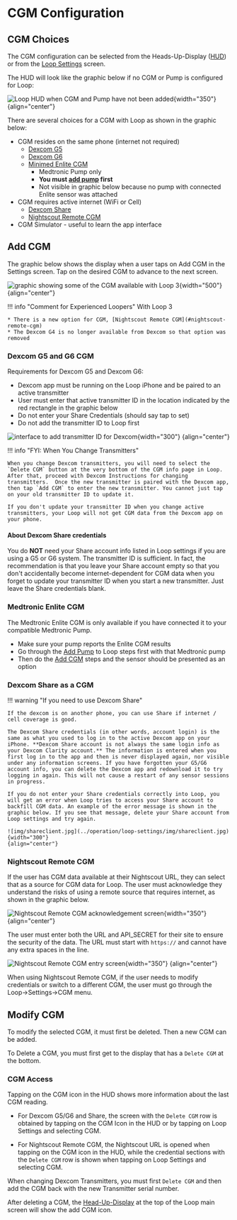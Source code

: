 # CGM Configuration

## CGM Choices

The CGM configuration can be selected from the Heads-Up-Display ([HUD](displays_v3.md#heads-up-display)) or from the [Loop Settings](settings.md) screen.

The HUD will look like the graphic below if no CGM or Pump is configured for Loop:

![Loop HUD when CGM and Pump have not been added](img/loop-3-hud-add-cgm-add-pump.svg){width="350"}
{align="center"}

There are several choices for a CGM with Loop as shown in the graphic below:

* CGM resides on the same phone (internet not required)
    * [Dexcom G5](#dexcom-g5-and-g6-cgm)
    * [Dexcom G6](#dexcom-g5-and-g6-cgm)
    * [Minimed Enlite CGM](#medtronic-enlite-cgm)
        * Medtronic Pump only
        * **You must [add pump](add-pump.md) first**
        * Not visible in graphic below because no pump with connected Enlite sensor was attached
* CGM requires active internet (WiFi or Cell)
    * [Dexcom Share](#dexcom-share-as-a-cgm)
    * [Nightscout Remote CGM](#nightscout-remote-cgm)
* CGM Simulator - useful to learn the app interface

## Add CGM

The graphic below shows the display when a user taps on Add CGM in the Settings screen. Tap on the desired CGM to advance to the next screen.

![graphic showing some of the CGM available with Loop 3](img/loop-3-setting-add-cgm.svg){width="500"}
{align="center"}

!!! info "Comment for Experienced Loopers"
    With Loop 3

    * There is a new option for CGM, [Nightscout Remote CGM](#nightscout-remote-cgm)
    * The Dexcom G4 is no longer available from Dexcom so that option was removed

### Dexcom G5 and G6 CGM

Requirements for Dexcom G5 and Dexcom G6:

* Dexcom app must be running on the Loop iPhone and be paired to an active transmitter
* User must enter that active transmitter ID in the location indicated by the red rectangle in the graphic below
* Do not enter your Share Credentials (should say tap to set)
* Do not add the transmitter ID to Loop first

![interface to add transmitter ID for Dexcom](img/loop-3-setting-add-dexcom.svg){width="300"}
{align="center"}

!!! info "FYI: When You Change Transmitters"

    When you change Dexcom transmitters, you will need to select the `Delete CGM` button at the very bottom of the CGM info page in Loop. After that, proceed with Dexcom Instructions for changing transmitters.  Once the new transmitter is paired with the Dexcom app, then tap `Add CGM` to enter the new transmitter. You cannot just tap on your old transmitter ID to update it.

    If you don't update your transmitter ID when you change active transmitters, your Loop will not get CGM data from the Dexcom app on your phone.

#### About Dexcom Share credentials

You do **NOT** need your Share account info listed in Loop settings if you are using a G5 or G6 system. The transmitter ID is sufficient. In fact, the recommendation is that you leave your Share account empty so that you don't accidentally become internet-dependent for CGM data when you forget to update your transmitter ID when you start a new transmitter. Just leave the Share credentials blank.

### Medtronic Enlite CGM

The Medtronic Enlite CGM is only available if you have connected it to your compatible Medtronic Pump.

* Make sure your pump reports the Enlite CGM results
* Go through the [Add Pump](add-pump.md) to Loop steps first with that Medtronic pump
* Then do the [Add CGM](add-cgm.md) steps and the sensor should be presented as an option

### Dexcom Share as a CGM

!!! warning "If you need to use Dexcom Share"

    If the dexcom is on another phone, you can use Share if internet / cell coverage is good.

    The Dexcom Share credentials (in other words, account login) is the same as what you used to log in to the active Dexcom app on your iPhone. **Dexcom Share account is not always the same login info as your Dexcom Clarity account.** The information is entered when you first log in to the app and then is never displayed again, nor visible under any information screens. If you have forgotten your G5/G6 account info, you can delete the Dexcom app and redownload it to try logging in again. This will not cause a restart of any sensor sessions in progress.

    If you do not enter your Share credentials correctly into Loop, you will get an error when Loop tries to access your Share account to backfill CGM data. An example of the error message is shown in the graphic below. If you see that message, delete your Share account from Loop settings and try again.

    ![img/shareclient.jpg](../operation/loop-settings/img/shareclient.jpg){width="300"}
    {align="center"}


### Nightscout Remote CGM

If the user has CGM data available at their Nightscout URL, they can select that as a source for CGM data for Loop. The user must acknowledge they understand the risks of using a remote source that requires internet, as shown in the graphic below.


![Nightscout Remote CGM acknowledgement screen](img/nightscout-cgm-acknowledge.svg){width="350"}
{align="center"}


The user must enter both the URL and API_SECRET for their site to ensure the security of the data. The URL must start with `https://` and cannot have any extra spaces in the line.

![Nightscout Remote CGM entry screen](img/nightscout-cgm-entry.svg){width="350"}
{align="center"}

When using Nightscout Remote CGM, if the user needs to modify credentials or switch to a different CGM, the user must go through the Loop->Settings->CGM menu.


## Modify CGM

To modify the selected CGM, it must first be deleted. Then a new CGM can be added.

To Delete a CGM, you must first get to the display that has a `Delete CGM` at the bottom.

### CGM Access

Tapping on the CGM icon in the HUD shows more information about the last CGM reading.

* For Dexcom G5/G6 and Share, the screen with the `Delete CGM` row is obtained by tapping on the CGM Icon in the HUD or by tapping on Loop Settings and selecting CGM.

* For Nightscout Remote CGM, the Nightscout URL is opened when tapping on the CGM icon in the HUD, while the credential sections with the `Delete CGM` row is shown when tapping on Loop Settings and selecting CGM.

When changing Dexcom Transmitters, you must first `Delete CGM` and then add the CGM back with the new Transmitter serial number.

After deleting a CGM, the [Head-Up-Display](#cgm-choices) at the top of the Loop main screen will show the add CGM icon.
